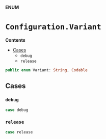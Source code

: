 **ENUM**

# `Configuration.Variant`

**Contents**

- [Cases](#cases)
  - `debug`
  - `release`

```swift
public enum Variant: String, Codable
```

## Cases
### `debug`

```swift
case debug
```

### `release`

```swift
case release
```
